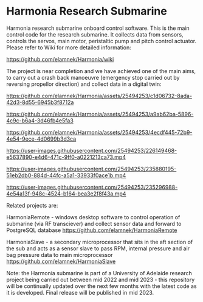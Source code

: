 # Harmonia Research Submarine
Harmonia research submarine onboard control software. This is the main control code for the research submarine. It collects data from sensors, controls the servos, main motor, peristaltic pump and pitch control actuator. Please refer to Wiki for more detailed information:

https://github.com/elamnek/Harmonia/wiki

The project is near completion and we have achieved one of the main aims, to carry out a crash back manoeuvre (emergency stop carried out by reversing propellor direction) and collect data in a digital twin:


https://github.com/elamnek/Harmonia/assets/25494253/c1d06732-8ada-42d3-8d55-6945b3f8712a



https://github.com/elamnek/Harmonia/assets/25494253/a9ab62ba-5896-4c9c-b6a4-3d46fb4e5fa3



https://github.com/elamnek/Harmonia/assets/25494253/4ecdf445-72b9-4e54-9ece-4d0699b3d3ca



https://user-images.githubusercontent.com/25494253/226149468-e5637890-e4d6-471c-9ff0-a0221213ca73.mp4



https://user-images.githubusercontent.com/25494253/235880195-51eb2db0-884d-44fc-a5a1-33933f0ace1b.mp4



https://user-images.githubusercontent.com/25494253/235296988-4e54a13f-948c-4524-b164-bea3e2f8f43a.mp4



Related projects are: 

HarmoniaRemote - windows desktop software to control operation of submarine (via RF transciever) and collect sensor data and forward to PostgreSQL database
https://github.com/elamnek/HarmoniaRemote


HarmoniaSlave - a secondary microprocessor that sits in the aft section of the sub and acts as a sensor slave to pass RPM, internal pressure and air bag pressure data to main microprocessor
https://github.com/elamnek/HarmoniaSlave

Note: the Harmonia submarine is part of a University of Adelaide research project being carried out between mid 2022 and mid 2023 - this repository will be continually updated over the next few months with the latest code as it is developed. Final release will be published in mid 2023.
